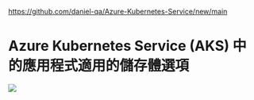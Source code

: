 https://github.com/daniel-qa/Azure-Kubernetes-Service/new/main

# Azure Kubernetes Service (AKS) 中的應用程式適用的儲存體選項

![]([https://github.com/daniel-qa/Azure-Kubernetes-Service/blob/main/PIC/aks-storage-options.png?raw=true](https://github.com/daniel-qa/Azure-Kubernetes-Service/blob/main/PIC/aks-storage-options.png?raw=true))

